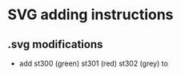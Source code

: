 # SVG adding instructions
## .svg modifications
* add st300 (green) st301 (red) st302 (grey) to <style>  
```
.st300 {fill:#a0a0a0;stroke:#c8c8c8;stroke-linecap:round;stroke-linejoin:round;stroke-width:0.45}  		
.st301 {fill:#00b050;stroke:#c8c8c8;stroke-linecap:round;stroke-linejoin:round;stroke-width:0.45}  
.st302 {fill:#ff5050;stroke:#c8c8c8;stroke-linecap:round;stroke-linejoin:round;stroke-width:0.45}  
.st500 {font-size:1em;font-weight:normal}  
.st501 {fill:#000000;font-family:Calibri;font-size:1.08334em;font-weight:bold}  
```  
* clean all table text:  
* rename port  
## scripts/animate_flow.py modifications
* in the output list, append the new svg file
* in the y list, add a y-shift to match the text to the tables (TODO - automate this)
